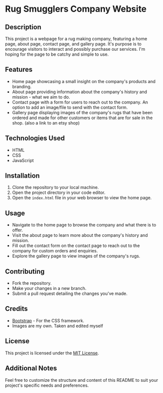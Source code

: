 # Rug Smugglers Company Website

## Description
This project is a webpage for a rug making company, featuring a home page, about page, contact page, and gallery page. It's purpose is to encourage visitors to interact and possibly purchase our services. I'm hoping for the page to be catchy and simple to use.

## Features
- Home page showcasing a small insight on the company's products and branding.
- About page providing information about the company's history and mission - what we aim to do.
- Contact page with a form for users to reach out to the company. An option to add an image/file to send with the contact form.
- Gallery page displaying images of the company's rugs that have been ordered and made for other customers or items that are for sale in the shop. (also a link to an etsy shop)

## Technologies Used
- HTML
- CSS
- JavaScript

## Installation
1. Clone the repository to your local machine.
2. Open the project directory in your code editor.
3. Open the `index.html` file in your web browser to view the home page.

## Usage
- Navigate to the home page to browse the company and what there is to offer.
- Visit the about page to learn more about the company's history and mission.
- Fill out the contact form on the contact page to reach out to the company for custom orders and enquiries.
- Explore the gallery page to view images of the company's rugs.

## Contributing
- Fork the repository.
- Make your changes in a new branch.
- Submit a pull request detailing the changes you've made.

## Credits
- [Bootstrap](https://getbootstrap.com/) - For the CSS framework.
- Images are my own. Taken and edited myself

## License
This project is licensed under the [MIT License](LICENSE).

## Additional Notes
Feel free to customize the structure and content of this README to suit your project's specific needs and preferences.

